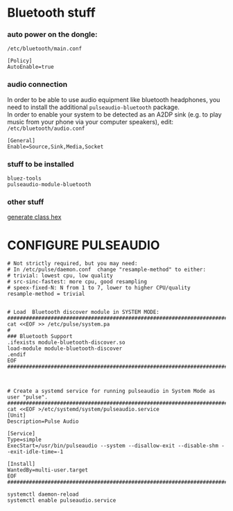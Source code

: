 # Bluetooth stuff

### auto power on the dongle:  
`/etc/bluetooth/main.conf`

```
[Policy]
AutoEnable=true
```


### audio connection

In order to be able to use audio equipment like bluetooth headphones, you need to install the additional `pulseaudio-bluetooth` package.  
In order to enable your system to be detected as an A2DP sink (e.g. to play music from your phone via your computer speakers), edit:  
`/etc/bluetooth/audio.conf`

```
[General]
Enable=Source,Sink,Media,Socket
```



### stuff to be installed
```
bluez-tools
pulseaudio-module-bluetooth
```



### other stuff

[generate class hex](http://bluetooth-pentest.narod.ru/software/bluetooth_class_of_device-service_generator.html)





# CONFIGURE PULSEAUDIO


```
# Not strictly required, but you may need:
# In /etc/pulse/daemon.conf  change "resample-method" to either:
# trivial: lowest cpu, low quality
# src-sinc-fastest: more cpu, good resampling
# speex-fixed-N: N from 1 to 7, lower to higher CPU/quality
resample-method = trivial


# Load  Bluetooth discover module in SYSTEM MODE:
############################################################################
cat <<EOF >> /etc/pulse/system.pa
#
### Bluetooth Support
.ifexists module-bluetooth-discover.so
load-module module-bluetooth-discover
.endif
EOF
############################################################################



# Create a systemd service for running pulseaudio in System Mode as user "pulse".
############################################################################
cat <<EOF >/etc/systemd/system/pulseaudio.service
[Unit]
Description=Pulse Audio

[Service]
Type=simple
ExecStart=/usr/bin/pulseaudio --system --disallow-exit --disable-shm --exit-idle-time=-1

[Install]
WantedBy=multi-user.target
EOF
############################################################################

systemctl daemon-reload
systemctl enable pulseaudio.service
```

